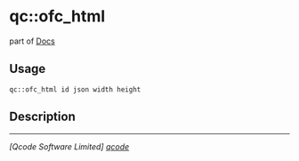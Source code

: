 qc::ofc_html
============

part of [Docs](.)

Usage
-----
`qc::ofc_html id json width height`

Description
-----------


----------------------------------
*[Qcode Software Limited] [qcode]*

[qcode]: http://www.qcode.co.uk "Qcode Software"